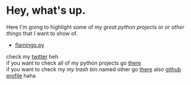 # Hey, what's up.
Here I'm going to highlight some of my *great python projects* or *or other things* that I want to show of.<br/>

- [flamingo.py](/flamingo.md) 

check my [twitter](https://twitter.com/XMASTEr1432) heh<br/>
if you want to check all of my python projects go [there](https://github.com/XMASTEr1432/python-code)<br/>
if you want to check my *my trash bin* named other go [there](https://github.com/XMASTEr1432/other)
also [github profile](https://github.com/XMASTEr1432/) haha

